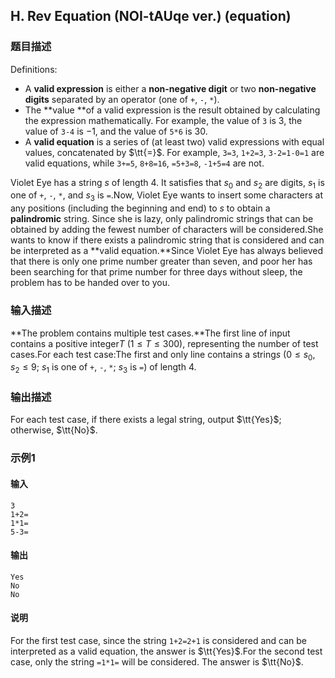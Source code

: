 ## H. Rev Equation (NOI-tAUqe ver.) (equation)

### 题目描述

Definitions:
- A **valid expression** is either a **non-negative digit** or two
    **non-negative digits** separated by an operator (one of $\texttt{+}$, $\texttt{-}$, $\texttt{*}$).
- The **value **of a valid expression is the result obtained by
    calculating the expression mathematically. For example, the value
    of $\texttt{3}$ is $3$, the value
    of $\texttt{3-4}$ is $-1$, and the value
    of $\texttt{5*6}$ is $30$.
- A **valid equation** is a series of (at least two) valid expressions
    with equal values, concatenated by $\tt{=}$. For
    example, $\texttt{3=3}$, $\texttt{1+2=3}$, $\texttt{3-2=1-0=1}$ are valid equations,
    while $\texttt{3+=5}$, $\texttt{8+8=16}$, $\texttt{=5+3=8}$, $\texttt{-1+5=4}$ are not.

Violet Eye has a string $s$ of length 4. It
satisfies that $s_0$ and $s_2$ are digits, $s_1$ is one of $\texttt{+}$, $\texttt{-}$, $\texttt{*}$, and $s_3$ is $\texttt{=}$.Now, Violet Eye wants to insert some characters at any positions
(including the beginning and end) to $s$ to
obtain a **palindromic** string. Since she is lazy, only palindromic
strings that can be obtained by adding the fewest number of characters
will be considered.She wants to know if there exists a palindromic string that is
considered and can be interpreted as a **valid equation.**Since Violet Eye has always believed that there is only one prime number
greater than seven, and poor her has been searching for that prime
number for three days without sleep, the problem has to be handed over
to you.

### 输入描述

**The problem contains multiple test cases.**The first line of input contains a positive integer$T$ ($1 \le T \le 300$), representing the number
of test cases.For each test case:The first and only line contains a string$s$ ($0 \le s_0,s_2 \le 9$; $s_1$ is
one
of $\texttt{+}$, $\texttt{-}$, $\texttt{*}$; $s_3$ is $\texttt{=}$)
of length 4.

### 输出描述

For each test case, if there exists a legal string, output $\tt{Yes}$; otherwise, $\tt{No}$.

### 示例1

#### 输入

```plain
3
1+2=
1*1=
5-3=
```

#### 输出

```plain
Yes
No
No
```

#### 说明

For the first test case, since the
string $\texttt{1+2=2+1}$ is considered and
can be interpreted as a valid equation, the answer is $\tt{Yes}$.For the second test case, only the
string $\texttt{=1*1=}$ will be considered.
The answer is $\tt{No}$.

